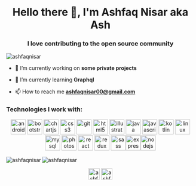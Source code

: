 <h1 align="center">Hello there 👋, I'm Ashfaq Nisar aka Ash</h1>
<h3 align="center">I love contributing to the open source community</h3>

<p align="left"> <img src="https://komarev.com/ghpvc/?username=ashfaqnisar" alt="ashfaqnisar" /> </p>

- 🔭 I’m currently working on **some private projects**

- 🌱 I’m currently learning **Graphql**

- 📫 How to reach me **ashfaqnisar00@gmail.com**

### Technologies I work with: 

<p align="center"><img src="https://devicons.github.io/devicon/devicon.git/icons/android/android-original-wordmark.svg" alt="android" width="40" height="40"/> <img src="https://devicons.github.io/devicon/devicon.git/icons/bootstrap/bootstrap-plain.svg" alt="bootstrap" width="40" height="40"/> <img src="https://www.chartjs.org/media/logo-title.svg" alt="chartjs" width="40" height="40"/> <img src="https://devicons.github.io/devicon/devicon.git/icons/css3/css3-original-wordmark.svg" alt="css3" width="40" height="40"/> <img src="https://www.vectorlogo.zone/logos/git-scm/git-scm-icon.svg" alt="git" width="40" height="40"/> <img src="https://devicons.github.io/devicon/devicon.git/icons/html5/html5-original-wordmark.svg" alt="html5" width="40" height="40"/> <img src="https://www.vectorlogo.zone/logos/adobe_illustrator/adobe_illustrator-icon.svg" alt="illustrator" width="40" height="40"/> <img src="https://devicons.github.io/devicon/devicon.git/icons/java/java-original-wordmark.svg" alt="java" width="40" height="40"/> <img src="https://devicons.github.io/devicon/devicon.git/icons/javascript/javascript-original.svg" alt="javascript" width="40" height="40"/> <img src="https://www.vectorlogo.zone/logos/kotlinlang/kotlinlang-icon.svg" alt="kotlin" width="40" height="40"/> <img src="https://devicons.github.io/devicon/devicon.git/icons/linux/linux-original.svg" alt="linux" width="40" height="40"/> <img src="https://devicons.github.io/devicon/devicon.git/icons/mysql/mysql-original-wordmark.svg" alt="mysql" width="40" height="40"/> <img src="https://devicons.github.io/devicon/devicon.git/icons/photoshop/photoshop-plain.svg" alt="photoshop" width="40" height="40"/> <img src="https://devicons.github.io/devicon/devicon.git/icons/react/react-original-wordmark.svg" alt="react" width="40" height="40"/> <img src="https://devicons.github.io/devicon/devicon.git/icons/redux/redux-original.svg" alt="redux" width="40" height="40"/> <img src="https://devicons.github.io/devicon/devicon.git/icons/sass/sass-original.svg" alt="sass" width="40" height="40"/><img src="https://devicons.github.io/devicon/devicon.git/icons/express/express-original-wordmark.svg" alt="express" width="40" height="40"/><img src="https://devicons.github.io/devicon/devicon.git/icons/nodejs/nodejs-original-wordmark.svg" alt="nodejs" width="40" height="40"/></p><img align="left" src="https://github-readme-stats.vercel.app/api/top-langs/?username=ashfaqnisar&layout=compact&hide=html" alt="ashfaqnisar" /><p align="left"> </p>

<img align="center" src="https://github-readme-stats.vercel.app/api?username=ashfaqnisar&show_icons=true" alt="ashfaqnisar" />

<p align="center">
<a href="https://twitter.com/ashfaqnisar00" target="blank"><img align="center" src="https://cdn.jsdelivr.net/npm/simple-icons@3.0.1/icons/twitter.svg" alt="ashfaqnisar00" height="30" width="30" /></a>
<a href="https://linkedin.com/in/ashfaqnisar" target="blank"><img align="center" src="https://cdn.jsdelivr.net/npm/simple-icons@3.0.1/icons/linkedin.svg" alt="ashfaqnisar" height="30" width="30" /></a>
</p>
